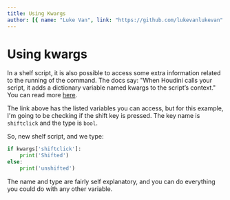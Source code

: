 ```yaml
---
title: Using Kwargs
author: [{ name: "Luke Van", link: "https://github.com/lukevanlukevan" }]
---
```


# Using kwargs

In a shelf script, it is also possible to access some extra information related to the running of the command. The docs say:
"When Houdini calls your script, it adds a dictionary variable named kwargs to the script’s context." You can read more [here](https://www.sidefx.com/docs/houdini/hom/tool_script.html#:~:text=Arguments-,When,-Houdini%20calls%20your).

The link above has the listed variables you can access, but for this example, I'm going to be checking if the shift key is pressed. The key name is `shiftclick` and the type is `bool`.

So, new shelf script, and we type:

```python
if kwargs['shiftclick']:
	print('Shifted')
else:
	print('unshifted')
```

The name and type are fairly self explanatory, and you can do everything you could do with any other variable.
